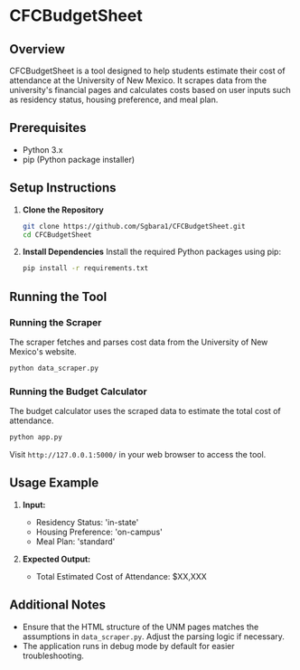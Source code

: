 # CFCBudgetSheet

## Overview
CFCBudgetSheet is a tool designed to help students estimate their cost of attendance at the University of New Mexico. It scrapes data from the university's financial pages and calculates costs based on user inputs such as residency status, housing preference, and meal plan.

## Prerequisites
- Python 3.x
- pip (Python package installer)

## Setup Instructions

1. **Clone the Repository**
   ```bash
   git clone https://github.com/Sgbara1/CFCBudgetSheet.git
   cd CFCBudgetSheet
   ```

2. **Install Dependencies**
   Install the required Python packages using pip:
   ```bash
   pip install -r requirements.txt
   ```

## Running the Tool

### Running the Scraper
The scraper fetches and parses cost data from the University of New Mexico's website.

```bash
python data_scraper.py
```

### Running the Budget Calculator
The budget calculator uses the scraped data to estimate the total cost of attendance.

```bash
python app.py
```

Visit `http://127.0.0.1:5000/` in your web browser to access the tool.

## Usage Example

1. **Input:**
   - Residency Status: 'in-state'
   - Housing Preference: 'on-campus'
   - Meal Plan: 'standard'

2. **Expected Output:**
   - Total Estimated Cost of Attendance: $XX,XXX

## Additional Notes
- Ensure that the HTML structure of the UNM pages matches the assumptions in `data_scraper.py`. Adjust the parsing logic if necessary.
- The application runs in debug mode by default for easier troubleshooting.
